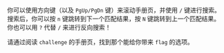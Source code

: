 你可以使用方向键（以及 `PgUp/PgDn` 键）来滚动手册页，并使用 `/` 键进行搜索。
搜索后，你可以按 `n` 键跳转到下一个匹配结果，按 `N` 键跳转到上一个匹配结果。
你也可以用 `?` 代替 `/` 来进行反向搜索！

请通过阅读 `challenge` 的手册页，找到那个能给你带来 `flag` 的选项。

